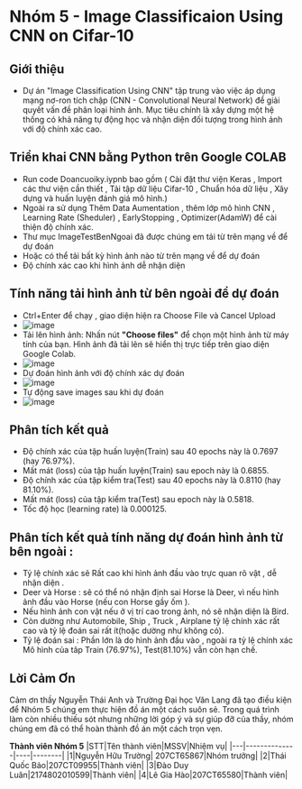 # Nhóm 5 - Image Classificaion Using CNN on Cifar-10

## Giới thiệu

- Dự án "Image Classification Using CNN" tập trung vào việc áp dụng mạng nơ-ron tích chập (CNN - Convolutional Neural Network) để giải quyết vấn đề phân loại hình ảnh. Mục tiêu chính là xây dựng một hệ thống có khả năng tự động học và nhận diện đối tượng trong hình ảnh với độ chính xác cao.

## Triển khai CNN bằng Python trên Google COLAB

- Run code Doancuoiky.iypnb bao gồm ( Cài đặt thư viện Keras , Import các thư viện cần thiết , Tải tập dữ liệu Cifar-10 , Chuẩn hóa dữ liệu , Xây dựng và huấn luyện đánh giá mô hình.)
- Ngoài ra sử dụng Thêm Data Aumentation , thêm lớp mô hình CNN , Learning Rate (Sheduler) , EarlyStopping , Optimizer(AdamW) để cài thiện độ chính xác.
- Thư mục ImageTestBenNgoai đã được chúng em tải từ trên mạng về để dự đoán
- Hoặc có thể tải bất kỳ hình ảnh nào từ trên mạng về để dự đoán
- Độ chính xác cao khi hình ảnh dễ nhận diện

## Tính năng tải hình ảnh từ bên ngoài để dự đoán

- Ctrl+Enter để chạy , giao diện hiện ra Choose File và Cancel Upload
- ![image](https://github.com/user-attachments/assets/87ca4e81-676f-4a6e-8728-497487b33d64)
- Tải lên hình ảnh: Nhấn nút **"Choose files"** để chọn một hình ảnh từ máy tính của bạn. Hình ảnh đã tải lên sẽ hiển thị trực tiếp trên giao diện Google Colab.
- ![image](https://github.com/user-attachments/assets/27b2d64e-4116-424c-925a-6695968ccf8d)
- Dự đoán hình ảnh với độ chính xác dự đoán
- ![image](https://github.com/user-attachments/assets/1ad13433-024a-4c78-9516-b11f102a4751)
- Tự động save images sau khi dự đoán
- ![image](https://github.com/user-attachments/assets/02dc4956-d7d3-4bd4-acf3-df904d5e6fbd)

## Phân tích kết quả

- Độ chính xác của tập huấn luyện(Train) sau 40 epochs này là 0.7697 (hay 76.97%).
- Mất mát (loss) của tập huấn luyện(Train) sau epoch này là 0.6855.
- Độ chính xác của tập kiểm tra(Test) sau 40 epochs này là 0.8110 (hay 81.10%).
- Mất mát (loss) của tập kiểm tra(Test) sau epoch này là 0.5818.
- Tốc độ học (learning rate) là 0.000125.

## Phân tích kết quả tính năng dự đoán hình ảnh từ bên ngoài :

- Tỷ lệ chính xác sẽ Rất cao khi hình ảnh đầu vào trực quan rõ vật , dễ nhận diện .
- Deer và Horse : sẽ có thể nó nhận định sai Horse là Deer, vì nếu hình ảnh đầu vào Horse (nếu con Horse gầy ốm ).
- Nếu hình ảnh con vật nếu ở vị trí cao trong ảnh, nó sẽ nhận diện là Bird.
- Còn dường như Automobile, Ship , Truck , Airplane tỷ lệ chính xác rất cao và tỷ lệ đoán sai rất ít(hoặc dường như không có).
- Tỷ lệ đoán sai : Phần lớn là do hình ảnh đầu vào , ngoài ra tỷ lệ chính xác Mô hình của tâp Train (76.97%), Test(81.10%) vẫn còn hạn chế.

## Lời Cảm Ơn

Cảm ơn thầy Nguyễn Thái Anh và Trường Đại học Văn Lang đã tạo điều kiện để Nhóm 5 chúng em thực hiện đồ án một cách suôn sẻ. Trong quá trình làm còn nhiều thiếu sót nhưng những lời góp ý và sự giúp đỡ của thầy, nhóm chúng em đã có thể hoàn thành đồ án một cách trọn vẹn.

**Thành viên Nhóm 5**
|STT|Tên thành viên|MSSV|Nhiệm vụ|
|---|--------------|----|--------|
|1|Nguyễn Hữu Trường| 207CT65867|Nhóm trưởng|
|2|Thái Quốc Bảo|207CT09955|Thành viên|
|3|Đào Duy Luân|2174802010599|Thành viên|
|4|Lê Gia Hào|207CT65580|Thành viên|
